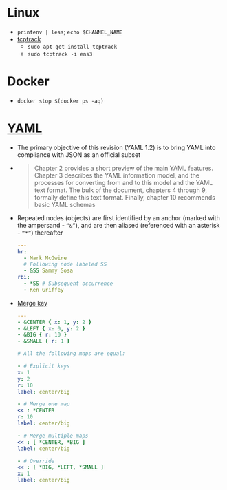 # Linux
- `printenv | less`; `echo $CHANNEL_NAME`
- [tcptrack](https://www.howtoforge.com/tracking_tcp_connectios_with_tcptrack)
    - `sudo apt-get install tcptrack`
    - `sudo tcptrack -i ens3`
# Docker
- `docker stop $(docker ps -aq)`
# [YAML](https://yaml.org/spec/1.2/spec.html)
- The primary objective of this revision (YAML 1.2) is to bring YAML into compliance with JSON as an official subset
- > Chapter 2 provides a short preview of the main YAML features. Chapter 3 describes the YAML information model, and the processes for converting from and to this model and the YAML text format. The bulk of the document, chapters 4 through 9, formally define this text format. Finally, chapter 10 recommends basic YAML schemas
- Repeated nodes (objects) are first identified by an anchor (marked with the ampersand - `“&”`), and are then aliased (referenced with an asterisk - `“*”`) thereafter

    ```yaml
    ---
    hr:
      - Mark McGwire
      # Following node labeled SS
      - &SS Sammy Sosa
    rbi:
      - *SS # Subsequent occurrence
      - Ken Griffey
    ```

- [Merge key](https://yaml.org/type/merge.html)

    ```yaml
    ---
    - &CENTER { x: 1, y: 2 }
    - &LEFT { x: 0, y: 2 }
    - &BIG { r: 10 }
    - &SMALL { r: 1 }

    # All the following maps are equal:

    - # Explicit keys
    x: 1
    y: 2
    r: 10
    label: center/big

    - # Merge one map
    << : *CENTER
    r: 10
    label: center/big

    - # Merge multiple maps
    << : [ *CENTER, *BIG ]
    label: center/big

    - # Override
    << : [ *BIG, *LEFT, *SMALL ]
    x: 1
    label: center/big
    ```

